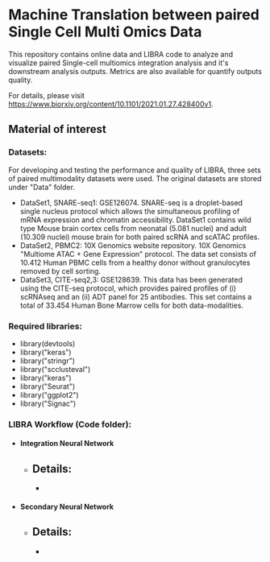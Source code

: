 # Machine Translation between paired Single Cell Multi Omics Data
This repository contains online data and LIBRA code to analyze and visualize paired Single-cell multiomics integration analysis and it's downstream analysis outputs. Metrics are also available for quantify outputs quality. 

For details, please visit https://www.biorxiv.org/content/10.1101/2021.01.27.428400v1.


## Material of interest


### Datasets:
For developing and testing the performance and quality of LIBRA, three sets of paired multimodality datasets were used. The original datasets are stored under "Data" folder.

- DataSet1, SNARE-seq1: GSE126074. SNARE-seq is a droplet-based single nucleus protocol which allows the simultaneous profiling of mRNA expression and chromatin accessibility. DataSet1 contains wild type Mouse brain cortex cells from neonatal (5.081 nuclei) and adult (10.309 nuclei) mouse brain for both paired scRNA and scATAC profiles.
- DataSet2, PBMC2: 10X Genomics website repository. 10X Genomics "Multiome ATAC + Gene Expression" protocol. The data set consists of 10.412 Human PBMC cells from a healthy donor without granulocytes removed by cell sorting.
- DataSet3, CITE-seq2,3: GSE128639. This data has been generated using the CITE-seq protocol, which provides paired profiles of (i) scRNAseq and an (ii) ADT panel for 25 antibodies. This set contains a total of 33.454 Human Bone Marrow cells for both data-modalities.


### Required libraries:
  - library(devtools)
  - library("keras")
  - library("stringr")
  - library("scclusteval")
  - library("keras")
  - library("Seurat")
  - library("ggplot2")
  - library("Signac") 


### LIBRA Workflow (Code folder):
  - ####  Integration Neural Network 
    - Details: 
      - 
      - 
      
  - ####  Secondary Neural Network 
    - Details: 
      - 
      -  
  
  
  
  
